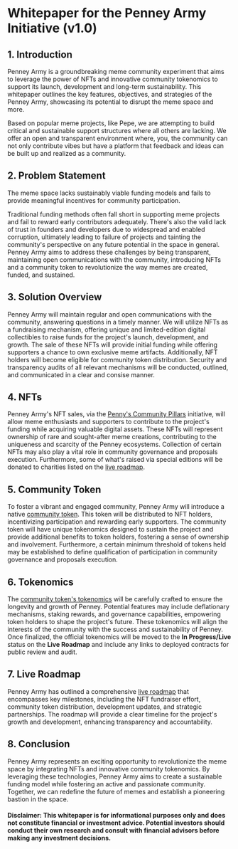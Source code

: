 # Whitepaper for the Penney Army Initiative (v1.0)

## 1. Introduction
Penney Army is a groundbreaking meme community experiment that aims to leverage the power of NFTs and innovative community tokenomics to support its launch, development and long-term sustainability. This whitepaper outlines the key features, objectives, and strategies of the Penney Army, showcasing its potential to disrupt the meme space and more.

Based on popular meme projects, like Pepe, we are attempting to build critical and sustainable support structures where all others are lacking. We offer an open and transparent environment where, you, the community can not only contribute vibes but have a platform that feedback and ideas can be built up and realized as a community.

## 2. Problem Statement
The meme space lacks sustainably viable funding models and fails to provide meaningful incentives for community participation.

Traditional funding methods often fall short in supporting meme projects and fail to reward early contributors adequately. There's also the valid lack of trust in founders and developers due to widespread and enabled corruption, ultimately leading to failure of projects and tainting the community's perspective on any future potential in the space in general. Penney Army aims to address these challenges by being transparent, maintaining open communications with the community, introducing NFTs and a community token to revolutionize the way memes are created, funded, and sustained.

## 3. Solution Overview
Penney Army will maintain regular and open communications with the community, answering questions in a timely manner. We will utilize NFTs as a fundraising mechanism, offering unique and limited-edition digital collectibles to raise funds for the project's launch, development, and growth. The sale of these NFTs will provide initial funding while offering supporters a chance to own exclusive meme artifacts. Additionally, NFT holders will become eligible for community token distribution. Security and transparency audits of all relevant mechanisms will be conducted, outlined, and communicated in a clear and consise manner.

## 4. NFTs
Penney Army's NFT sales, via the [Penny's Community Pillars](https://www.curate.page/t/PenneyArmy) initiative, will allow meme enthusiasts and supporters to contribute to the project's funding while acquiring valuable digital assets. These NFTs will represent ownership of rare and sought-after meme creations, contributing to the uniqueness and scarcity of the Penney ecosystems. Collection of certain NFTs may also play a vital role in community governance and proposals execution. Furthermore, some of what's raised via special editions will be donated to charities listed on the [live roadmap](https://github.com/users/PenneyArmy/projects/1/views/1?pane=issue&itemId=31794233). 

## 5. Community Token
To foster a vibrant and engaged community, Penney Army will introduce a native [community token](https://github.com/users/PenneyArmy/projects/1/views/1?pane=issue&itemId=30953100). This token will be distributed to NFT holders, incentivizing participation and rewarding early supporters. The community token will have unique tokenomics designed to sustain the project and provide additional benefits to token holders, fostering a sense of ownership and involvement. Furthermore, a certain minimum threshold of tokens held may be established to define qualification of participation in community governance and proposals execution.

## 6. Tokenomics
The [community token's tokenomics](https://github.com/users/PenneyArmy/projects/1/views/1?pane=issue&itemId=30953100) will be carefully crafted to ensure the longevity and growth of Penney. Potential features may include deflationary mechanisms, staking rewards, and governance capabilities, empowering token holders to shape the project's future. These tokenomics will align the interests of the community with the success and sustainability of Penney. Once finalized, the official tokenomics will be moved to the **In Progress/Live** status on the **Live Roadmap** and include any links to deployed contracts for public review and audit.

## 7. Live Roadmap
Penney Army has outlined a comprehensive [live roadmap](https://github.com/users/PenneyArmy/projects/1/views/1) that encompasses key milestones, including the NFT fundraiser effort, community token distribution, development updates, and strategic partnerships. The roadmap will provide a clear timeline for the project's growth and development, enhancing transparency and accountability.

## 8. Conclusion
Penney Army represents an exciting opportunity to revolutionize the meme space by integrating NFTs and innovative community tokenomics. By leveraging these technologies, Penney Army aims to create a sustainable funding model while fostering an active and passionate community. Together, we can redefine the future of memes and establish a pioneering bastion in the space.

#### Disclaimer: This whitepaper is for informational purposes only and does not constitute financial or investment advice. Potential investors should conduct their own research and consult with financial advisors before making any investment decisions.
